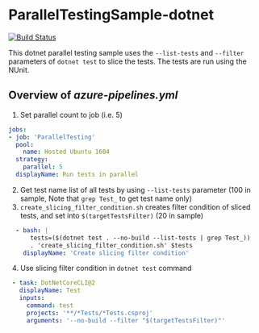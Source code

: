 ParallelTestingSample-dotnet
===
[![Build Status](https://dev.azure.com/idubnori/idubnori/_apis/build/status/ParallelTestingSample-dotnet-CI)](https://dev.azure.com/idubnori/idubnori/_build/latest?definitionId=4)

This dotnet parallel testing sample uses the `--list-tests` and `--filter` parameters of `dotnet test` to slice the tests. The tests are run using the NUnit.

## Overview of *azure-pipelines.yml*
 1. Set parallel count to job (i.e. 5)
```yml
jobs:
- job: 'ParallelTesting'
  pool:
    name: Hosted Ubuntu 1604
  strategy:
    parallel: 5
  displayName: Run tests in parallel
```
 2. Get test name list of all tests by using `--list-tests` parameter (100 in sample, Note that `grep Test_` to get test name only)
 3. `create_slicing_filter_condition.sh` creates filter condition of sliced tests, and set into `$(targetTestsFilter)` (20 in sample)
```yml
  - bash: |
      tests=($(dotnet test . --no-build --list-tests | grep Test_))
      . 'create_slicing_filter_condition.sh' $tests
    displayName: 'Create slicing filter condition'
```

 4. Use slicing filter condition in `dotnet test` command
 ```yml
  - task: DotNetCoreCLI@2
    displayName: Test
    inputs:
      command: test
      projects: '**/*Tests/*Tests.csproj'
      arguments: '--no-build --filter "$(targetTestsFilter)"'
```